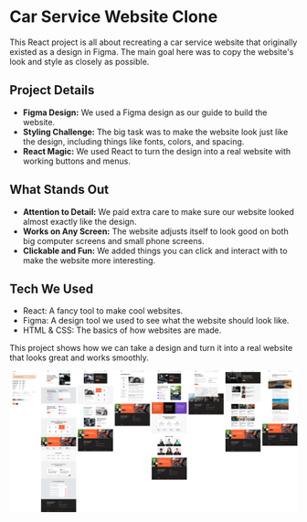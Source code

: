 # Car Service Website Clone

This React project is all about recreating a car service website that originally existed as a design in Figma. The main goal here was to copy the website's look and style as closely as possible.

## Project Details

- **Figma Design:** We used a Figma design as our guide to build the website.
- **Styling Challenge:** The big task was to make the website look just like the design, including things like fonts, colors, and spacing.
- **React Magic:** We used React to turn the design into a real website with working buttons and menus.

## What Stands Out

- **Attention to Detail:** We paid extra care to make sure our website looked almost exactly like the design.
- **Works on Any Screen:** The website adjusts itself to look good on both big computer screens and small phone screens.
- **Clickable and Fun:** We added things you can click and interact with to make the website more interesting.

## Tech We Used

- React: A fancy tool to make cool websites.
- Figma: A design tool we used to see what the website should look like.
- HTML & CSS: The basics of how websites are made.

This project shows how we can take a design and turn it into a real website that looks great and works smoothly.



![Project Illustration](service.png)

